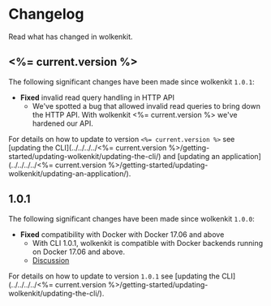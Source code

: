 # Changelog

Read what has changed in wolkenkit.

## <%= current.version %>

The following significant changes have been made since wolkenkit `1.0.1`:

- **Fixed** invalid read query handling in HTTP API
  - We've spotted a bug that allowed invalid read queries to bring down the HTTP API. With wolkenkit <%= current.version %> we've hardened our API.

For details on how to update to version `<%= current.version %>` see [updating the CLI](../../../../<%= current.version %>/getting-started/updating-wolkenkit/updating-the-cli/) and [updating an application](../../../../<%= current.version %>/getting-started/updating-wolkenkit/updating-an-application/).

## 1.0.1

The following significant changes have been made since wolkenkit `1.0.0`:

- **Fixed** compatibility with Docker with Docker 17.06 and above
  - With CLI 1.0.1, wolkenkit is compatible with Docker backends running on Docker 17.06 and above.
  - [Discussion](https://github.com/thenativeweb/wolkenkit/issues/5)

For details on how to update to version `1.0.1` see [updating the CLI](../../../../<%= current.version %>/getting-started/updating-wolkenkit/updating-the-cli/).
